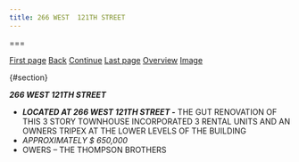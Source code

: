 ```yaml
---
title: 266 WEST  121TH STREET 
---
```


===

[First page](text0.html) [Back](text2.html) [Continue](text4.html) [Last
page](text12.html) [Overview](praxis-02-19-16.html) [Image](img3.html)

  

 {#section}

***266 WEST 121TH STREET***

-   ***LOCATED AT 266 WEST 121TH STREET -*** THE GUT RENOVATION OF THIS
    3 STORY TOWNHOUSE INCORPORATED 3 RENTAL UNITS AND AN OWNERS TRIPEX
    AT THE LOWER LEVELS OF THE BUILDING
-   *APPROXIMATELY $ 650,000*
-   OWERS – THE THOMPSON BROTHERS
